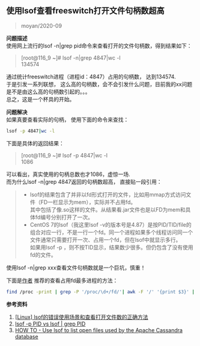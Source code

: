 ## 使用lsof查看freeswitch打开文件句柄数超高
> moyan/2020-09

<b>问题描述</b>    
使用网上流行的lsof -n|grep pid命令来查看打开的文件句柄数，得到结果如下：    

> [root@116_9 ~]# lsof -n|grep 4847|wc -l    
> 134574

    
通过统计freeswitch进程（进程id：4847）占用的句柄数，  达到134574.     
于是引发一系列联想， 这么高的句柄数，会不会引发什么问题，目前我的xx问题是不是由这么高的句柄数引起的。。。<br />总之，这是一个杯具的开始。    

<b>问题解决</b>    
如果真要查看实际的句柄， 使用下面的命令来查找：    
```bash
lsof -p 4847|wc -l
```
下面是具体的返回结果：<br /> 
   
> [root@116_9 ~]# lsof -p 4847|wc -l    
> 1086

可以看出，真实使用的句柄总数也才1086，虚惊一场.    
而为什么lsof -n|grep 4847返回的句柄数超高， 直接贴一段引用：  
   
> - lsof的结果包含了并非以fd形式打开的文件，比如用mmap方式访问文件（FD一栏显示为mem），实际并不占用fd。<br />其中包括了像.so这样的文件。从结果看.jar文件也是以FD为mem和具体fd编号分别打开了一次。
> - CentOS 7的lsof（我这里lsof -v的版本号是4.87）是按PID/TID/file的组合对应一行，不是一行一个fd。同一个进程如果多个线程访问同一个文件通常只需要打开一次、占用一个fd，但在lsof中就显示多行。<br />如果用lsof -p <pid>，则不按TID显示，结果数少很多。但仍包含了没有使用fd的文件。


使用lsof -n|grep xxx查看文件句柄数就是一个巨坑，慎重！

下面是[作者](https://www.jianshu.com/p/407c2baef92e) 推荐的查看占用fd最多进程的方法：    

```bash
find /proc -print | grep -P '/proc/\d+/fd/'| awk -F '/' '{print $3}' | uniq -c | sort -rn | head
```


<b>参考资料</b>    
1. [[Linux] lsof的错误使用场景和查看打开文件数的正确方法](https://www.jianshu.com/p/407c2baef92e)    
2. [lsof -p PID vs lsof | grep PID](https://unix.stackexchange.com/questions/252134/lsof-p-pid-vs-lsof-grep-pid)    
3. [HOW TO - Use lsof to list open files used by the Apache Cassandra database](https://support.datastax.com/hc/en-us/articles/209826153-lsof-shows-Cassandra-is-holding-a-large-amount-of-files-open)

